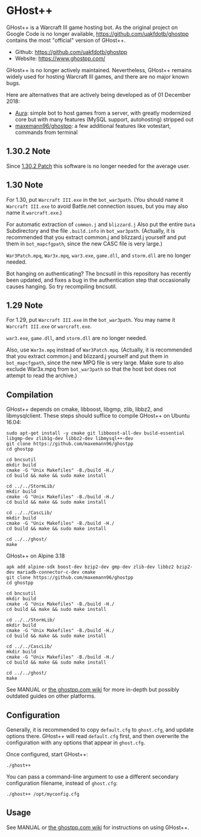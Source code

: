 GHost++
=======

GHost++ is a Warcraft III game hosting bot. As the original project on Google Code is no longer available, https://github.com/uakfdotb/ghostpp contains the most "official" version of GHost++.

* Github: https://github.com/uakfdotb/ghostpp
* Website: https://www.ghostpp.com/

GHost++ is no longer actively maintained. Nevertheless, GHost++ remains widely used for hosting Warcraft III games, and there are no major known bugs.

Here are alternatives that are actively being developed as of 01 December 2018:

* [Aura](https://github.com/Josko/aura-bot/): simple bot to host games from a server, with greatly modernized core but with many features (MySQL support, autohosting) stripped out
* [maxemann96/ghostpp](https://github.com/maxemann96/ghostpp): a few additional features like votestart, commands from terminal

1.30.2 Note
---------
Since [1.30.2 Patch](https://us.forums.blizzard.com/en/warcraft3/t/1-30-2-patch-notes/1672) this software is no longer needed for the average user.

1.30 Note
---------

For 1.30, put `Warcraft III.exe` in the `bot_war3path`. (You should name it `Warcraft III.exe` to avoid Battle.net connection issues, but you may also name it `warcraft.exe`.)

For automatic extraction of `common.j` and `blizzard.j` Also put the entire `Data` Subdirectory and the file `.build.info` in `bot_war3path`. (Actually, it is recommended that you extract common.j and blizzard.j yourself and put them in `bot_mapcfgpath`, since the new CASC file is very large.)

`War3Patch.mpq`, `War3x.mpq`, `war3.exe`, `game.dll`, and `storm.dll` are no longer needed.

Bot hanging on authenticating? The bncsutil in this repository has recently been updated, and fixes a bug in the authentication step that occasionally causes hanging. So try recompiling bncsutil.

1.29 Note
---------

For 1.29, put `Warcraft III.exe` in the `bot_war3path`. You may name it `Warcraft III.exe` or `warcraft.exe`.

`war3.exe`, `game.dll`, and `storm.dll` are no longer needed.

Also, use `War3x.mpq` instead of `War3Patch.mpq`. (Actually, it is recommended that you extract common.j and blizzard.j yourself and put them in `bot_mapcfgpath`, since the new MPQ file is very large. Make sure to also exclude War3x.mpq from `bot_war3path` so that the host bot does not attempt to read the archive.)

Compilation
-----------

GHost++ depends on cmake, libboost, libgmp, zlib, libbz2, and libmysqlclient. These steps should suffice to compile GHost++ on Ubuntu 16.04:

	sudo apt-get install -y cmake git libboost-all-dev build-essential libgmp-dev zlib1g-dev libbz2-dev libmysql++-dev
	git clone https://github.com/maxemann96/ghostpp
	cd ghostpp

    cd bncsutil
    mkdir build
    cmake -G "Unix Makefiles" -B./build -H./
    cd build && make && sudo make install

    cd ../../StormLib/
    mkdir build
    cmake -G "Unix Makefiles" -B./build -H./
    cd build && make && sudo make install

    cd ../../CascLib/
    mkdir build
    cmake -G "Unix Makefiles" -B./build -H./
    cd build && make && sudo make install

	cd ../../ghost/
	make

GHost++ on Alpine 3.18

	apk add alpine-sdk boost-dev bzip2-dev gmp-dev zlib-dev libbz2 bzip2-dev mariadb-connector-c-dev cmake
	git clone https://github.com/maxemann96/ghostpp
	cd ghostpp

    cd bncsutil
    mkdir build
    cmake -G "Unix Makefiles" -B./build -H./
    cd build && make && sudo make install

    cd ../../StormLib/
    mkdir build
    cmake -G "Unix Makefiles" -B./build -H./
    cd build && make && sudo make install

    cd ../../CascLib/
    mkdir build
    cmake -G "Unix Makefiles" -B./build -H./
    cd build && make && sudo make install

	cd ../../ghost/
	make

See MANUAL or [the ghostpp.com wiki](https://www.ghostpp.com/wiki/index.php?title=Main_Page) for more in-depth but possibly outdated guides on other platforms.

Configuration
-------------

Generally, it is recommended to copy `default.cfg` to `ghost.cfg`, and update options there. GHost++ will read `default.cfg` first, and then overwrite the configuration with any options that appear in `ghost.cfg`.

Once configured, start GHost++:

	./ghost++

You can pass a command-line argument to use a different secondary configuration filename, instead of `ghost.cfg`:

	./ghost++ /opt/myconfig.cfg

Usage
-----

See MANUAL or [the ghostpp.com wiki](https://www.ghostpp.com/wiki/index.php?title=Main_Page) for instructions on using GHost++.

